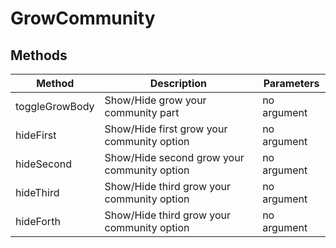 # GrowCommunity

## Methods

<!-- @vuese:GrowCommunity:methods:start -->
|Method|Description|Parameters|
|---|---|---|
|toggleGrowBody|Show/Hide grow your community part|no argument|
|hideFirst|Show/Hide first grow your community option|no argument|
|hideSecond|Show/Hide second grow your community option|no argument|
|hideThird|Show/Hide third grow your community option|no argument|
|hideForth|Show/Hide third grow your community option|no argument|

<!-- @vuese:GrowCommunity:methods:end -->


